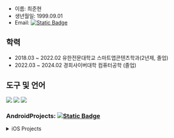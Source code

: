 

* 이름: 최준현
* 생년월일: 1999.09.01
* Email: [![Static Badge](https://img.shields.io/badge/Gamil-red?logo=gmail&logoColor=white)](mailto:cjhn8918989@gmail.com) 

 

## 학력
* 2018.03 ~ 2022.02 유한전문대학교 스마트앱콘텐츠학과(2년제, 졸업)
* 2022.03 ~ 2024.02 경희사이버대학 컴퓨터공학 (졸업)

  
## 도구 및 언어
<p>
<img src="https://img.shields.io/badge/git-F05032?logo=git&logoColor=white">
<img src="https://img.shields.io/badge/Swift-%23F05138?logo=Swift&logoColor=white">
<img src="https://img.shields.io/badge/Xcode-%23147EFB?logo=Xcode&logoColor=white">
</p>

### AndroidProjects: [![Static Badge](https://img.shields.io/badge/Portfolio-white?logo=googledocs&logoColor=white&labelColor=black)](https://drive.google.com/file/d/1Vi5xYdmnqmPG7A_arpnYHLwWqtdMvcHi/view?usp=drive_link)

<details>
<summary>iOS Projects</summary>
<div markdown="1">

### Xcode & Swift
* SwiftUI
* Swift
## JustChat
### 웹소켓을 이용한 채팅 앱
<img src ="https://github.com/user-attachments/assets/fcd4aab6-9b0f-490f-aee1-a05acb8959d1" width=200 height = 400>
<img src ="https://github.com/user-attachments/assets/9ef2579b-6338-4733-99d9-6301e3061ad4" width=200 height=400>
<img src= "https://github.com/user-attachments/assets/8af04954-4503-45ff-b78d-87ee03ea92a1" width=200 height=400>
<img src= "https://github.com/user-attachments/assets/005823a3-851a-4a4c-a511-b1fdaa5bbb48" width=200 height=400>
<a href="https://github.com/jun-hyeon/JustChat/tree/main">
  <p>JustChat 더보기</p>
</a>

## 해외축구 서포터즈
### Football API를 이용한 앱
<img src="https://github.com/APP-iOS3rd/PJ2T10_SportsFan/assets/83914919/5d995c42-2248-4cd1-9c32-a74db2f4bfc4" width=200 height=400> 
<img src="https://github.com/APP-iOS3rd/PJ2T10_SportsFan/assets/83914919/72c3deb9-cbdd-4703-abdf-a51b36586b9d" width=200 height=400>
<a href="https://github.com/APP-iOS3rd/PJ2T10_SportsFan">
 <p>해외축구 서포터즈 더보기</p>
</a>

## 계산기
### iPhone 계산기 따라 만들어보기
<img src= https://github.com/user-attachments/assets/6fefd386-98d3-4e73-b9a6-6292c9f3d778 width=200 height=400>
<a href="https://github.com/jun-hyeon/SwiftProject/tree/main/MyCalculcator">
<p>MyCalculator 더보기</p>
</a>

## ImageList
### Pexels의 api를 이용한 무한스크롤 이미지 불러오기

<img src="https://github.com/user-attachments/assets/54c2b0dc-f7ef-43ba-ac5c-1b04c2eec285" width=200 height=400>
<img src="https://github.com/user-attachments/assets/c638e747-108c-4ffc-9f32-d195c39c2efa" width=200 height=400>
<img src="https://github.com/user-attachments/assets/fd3dda1b-ec30-4f12-bc3d-93b068f3fd16" width=200 height=400>
<a href="https://github.com/jun-hyeon/SwiftProject/tree/main/ImageList">
  <p>ImageList 더보기</p>
</a>



</div>
</details>




